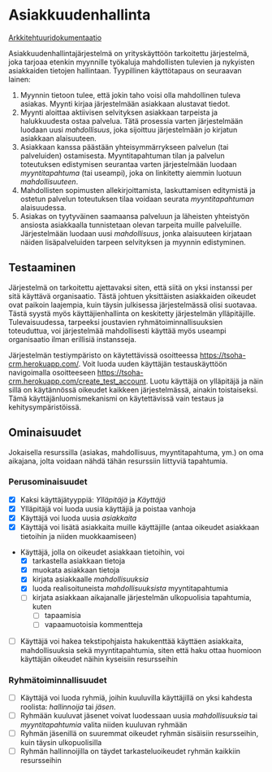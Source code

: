 # Asiakkuudenhallinta

[Arkkitehtuuridokumentaatio](./docs/architecture.md)

Asiakkuudenhallintajärjestelmä on yrityskäyttöön tarkoitettu järjestelmä, joka tarjoaa etenkin myynnille työkaluja mahdollisten tulevien ja nykyisten asiakkaiden tietojen hallintaan. Tyypillinen käyttötapaus on seuraavan lainen:

 1. Myynnin tietoon tulee, että jokin taho voisi olla mahdollinen tuleva asiakas. Myynti kirjaa järjestelmään asiakkaan alustavat tiedot.
 2. Myynti aloittaa aktiivisen selvityksen asiakkaan tarpeista ja halukkuudesta ostaa palvelua. Tätä prosessia varten järjestelmään luodaan uusi *mahdollisuus*, joka sijoittuu järjestelmään jo kirjatun asiakkaan alaisuuteen.
 3. Asiakkaan kanssa päästään yhteisymmärrykseen palvelun (tai palveluiden) ostamisesta. Myyntitapahtuman tilan ja palvelun toteutuksen edistymisen seurantaa varten järjestelmään luodaan *myyntitapahtuma* (tai useampi), joka on linkitetty aiemmin luotuun *mahdollisuuteen*.
 4. Mahdollisten sopimusten allekirjoittamista, laskuttamisen editymistä ja ostetun palvelun toteutuksen tilaa voidaan seurata *myyntitapahtuman* alaisuudessa.
 5. Asiakas on tyytyväinen saamaansa palveluun ja läheisten yhteistyön ansiosta asiakkaalla tunnistetaan olevan tarpeita muille palveluille. Järjestelmään luodaan uusi *mahdollisuus*, jonka alaisuuteen kirjataan näiden lisäpalveluiden tarpeen selvityksen ja myynnin edistyminen. 

## Testaaminen

Järjestelmä on tarkoitettu ajettavaksi siten, että siitä on yksi instanssi per sitä käyttävä organisaatio. Tästä johtuen yksittäisten asiakkaiden oikeudet ovat paikoin laajempia, kuin täysin julkisessa järjestelmässä olisi suotavaa. Tästä syystä myös käyttäjienhallinta on keskitetty järjestelmän ylläpitäjille. Tulevaisuudessa, tarpeeksi joustavien ryhmätoiminnallisuuksien toteuduttua, voi järjestelmää mahdollisesti käyttää myös useampi organisaatio ilman erillisiä instansseja.

Järjestelmän testiympäristo on käytettävissä osoitteessa https://tsoha-crm.herokuapp.com/. Voit luoda uuden käyttäjän testauskäyttöön navigoimalla osoitteeseen https://tsoha-crm.herokuapp.com/create_test_account. Luotu käyttäjä on ylläpitäjä ja näin sillä on käytännössä oikeudet kaikkeen järjestelmässä, ainakin toistaiseksi. Tämä käyttäjänluomismekanismi on käytettävissä vain testaus ja kehitysympäristöissä.

## Ominaisuudet

Jokaisella resurssilla (asiakas, mahdollisuus, myyntitapahtuma, ym.) on oma aikajana, jolta voidaan nähdä tähän resurssiin liittyviä tapahtumia.

### Perusominaisuudet
 - [x] Kaksi käyttäjätyyppiä: *Ylläpitäjä* ja *Käyttäjä*
 - [x] Ylläpitäjä voi luoda uusia käyttäjiä ja poistaa vanhoja
 - [x] Käyttäjä voi luoda uusia *asiakkaita*
 - [x] Käyttäjä voi lisätä asiakkaita muille käyttäjille (antaa oikeudet asiakkaan tietoihin ja niiden muokkaamiseen)
 - Käyttäjä, jolla on oikeudet asiakkaan tietoihin, voi
   - [x] tarkastella asiakkaan tietoja
   - [x] muokata asiakkaan tietoja
   - [x] kirjata asiakkaalle *mahdollisuuksia*
   - [x] luoda realisoituneista *mahdollisuuksista* myyntitapahtumia
   - [ ] kirjata asiakkaan aikajanalle järjestelmän ulkopuolisia tapahtumia, kuten
     - [ ] tapaamisia
     - [ ] vapaamuotoisia kommentteja
 - [ ] Käyttäjä voi hakea tekstipohjaista hakukenttää käyttäen asiakkaita, mahdollisuuksia sekä myyntitapahtumia, siten että haku ottaa huomioon käyttäjän oikeudet näihin kyseisiin resursseihin

### Ryhmätoiminnallisuudet
 - [ ] Käyttäjä voi luoda ryhmiä, joihin kuuluvilla käyttäjillä on yksi kahdesta roolista: *hallinnoija* tai *jäsen*. 
 - [ ] Ryhmään kuuluvat jäsenet voivat luodessaan uusia *mahdollisuuksia* tai *myyntitapahtumia* valita niiden kuuluvan ryhmään
 - [ ] Ryhmän jäsenillä on suuremmat oikeudet ryhmän sisäisiin resursseihin, kuin täysin ulkopuolisilla
 - [ ] Ryhmän hallinnoijilla on täydet tarkasteluoikeudet ryhmän kaikkiin resursseihin
